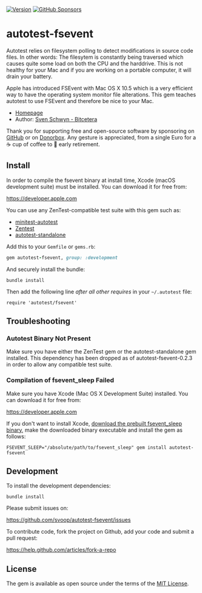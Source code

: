 [![Version](https://img.shields.io/gem/v/autotest-fsevent.svg?style=flat)](https://rubygems.org/gems/autotest-fsevent)
[![GitHub Sponsors](https://img.shields.io/github/sponsors/svoop.svg)](https://github.com/sponsors/svoop)

# autotest-fsevent

Autotest relies on filesystem polling to detect modifications in source code files. In other words: The filesytem is constantly being traversed which causes quite some load on both the CPU and the harddrive. This is not healthy for your Mac and if you are working on a portable computer, it will drain your battery.

Apple has introduced FSEvent with Mac OS X 10.5 which is a very efficient way to have the operating system monitor file alterations. This gem teaches autotest to use FSEvent and therefore be nice to your Mac.

* [Homepage](https://github.com/svoop/autotest-fsevent)
* Author: [Sven Schwyn - Bitcetera](http://www.bitcetera.com)

Thank you for supporting free and open-source software by sponsoring on [GitHub](https://github.com/sponsors/svoop) or on [Donorbox](https://donorbox.com/bitcetera). Any gesture is appreciated, from a single Euro for a ☕️ cup of coffee to 🍹 early retirement.

## Install

In order to compile the fsevent binary at install time, Xcode (macOS development suite) must be installed. You can download it for free from:

https://developer.apple.com

You can use any ZenTest-compatible test suite with this gem such as:

* [minitest-autotest](https://rubygems.org/gems/minitest-autotest)
* [Zentest](https://rubygems.org/gems/ZenTest)
* [autotest-standalone](https://rubygems.org/gems/autotest-standalone)

Add this to your `Gemfile` or `gems.rb`:

```ruby
gem autotest-fsevent, group: :development
```

And securely install the bundle:

```
bundle install
```

Then add the following line *after all other requires* in your `~/.autotest` file:

```
require 'autotest/fsevent'
```

## Troubleshooting

### Autotest Binary Not Present

Make sure you have either the ZenTest gem or the autotest-standalone gem installed. This dependency has been dropped as of autotest-fsevent-0.2.3 in order to allow any compatible test suite.

### Compilation of fsevent_sleep Failed

Make sure you have Xcode (Mac OS X Development Suite) installed. You can download it for free from:

https://developer.apple.com

If you don't want to install Xcode, [download the prebuilt fsevent_sleep binary](https://github.com/svoop/autotest-fsevent/tree/main/prebuilt), make the downloaded binary executable and install the gem as follows:

```
FSEVENT_SLEEP="/absolute/path/to/fsevent_sleep" gem install autotest-fsevent
```

## Development

To install the development dependencies:

```
bundle install
```

Please submit issues on:

https://github.com/svoop/autotest-fsevent/issues

To contribute code, fork the project on Github, add your code and submit a pull request:

https://help.github.com/articles/fork-a-repo

## License

The gem is available as open source under the terms of the [MIT License](http://opensource.org/licenses/MIT).
